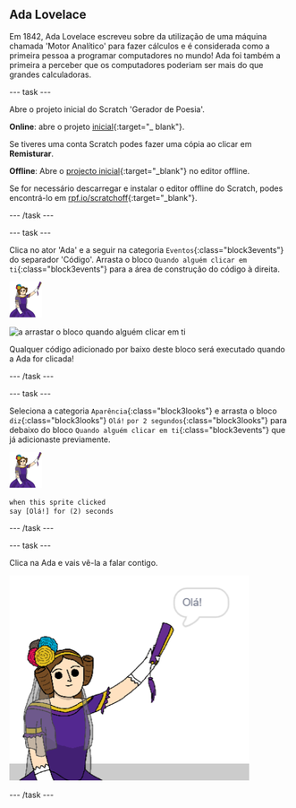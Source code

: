 ## Ada Lovelace

Em 1842, Ada Lovelace escreveu sobre da utilização de uma máquina chamada 'Motor Analítico' para fazer cálculos e é considerada como a primeira pessoa a programar computadores no mundo! Ada foi também a primeira a perceber que os computadores poderiam ser mais do que grandes calculadoras.

--- task ---

Abre o projeto inicial do Scratch 'Gerador de Poesia'.

**Online**: abre o projeto [inicial](https://scratch.mit.edu/projects/382665491){:target="_ blank"}.

Se tiveres uma conta Scratch podes fazer uma cópia ao clicar em **Remisturar**.

**Offline**: Abre o [projecto inicial](http://rpf.io/p/pt-PT/poetry-generator-go){:target="_blank"} no editor offline.

Se for necessário descarregar e instalar o editor offline do Scratch, podes encontrá-lo em [rpf.io/scratchoff](http://rpf.io/scratchoff){:target="_blank"}.

--- /task ---

--- task ---

Clica no ator 'Ada' e a seguir na categoria `Eventos`{:class="block3events"} do separador 'Código'. Arrasta o bloco `Quando alguém clicar em ti`{:class="block3events"} para a área de construção do código à direita.

![ator Ada](images/ada-sprite.png)

![a arrastar o bloco quando alguém clicar em ti](images/poetry-click.png)

Qualquer código adicionado por baixo deste bloco será executado quando a Ada for clicada!

--- /task ---

--- task ---

Seleciona a categoria `Aparência`{:class="block3looks"} e arrasta o bloco `diz`{:class="block3looks"} `Olá!` `por 2 segundos`{:class="block3looks"} para debaixo do bloco `Quando alguém clicar em ti`{:class="block3events"} que já adicionaste previamente.

![ator Ada](images/ada-sprite.png)

```blocks3
when this sprite clicked
say [Olá!] for (2) seconds
```

--- /task ---

--- task ---

Clica na Ada e vais vê-la a falar contigo.

![captura de ecrã](images/poetry-say-test.png)

--- /task ---